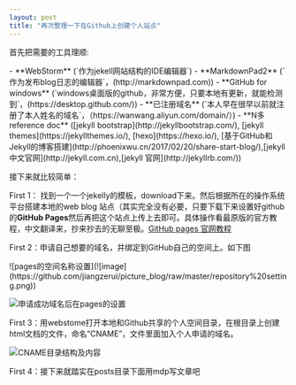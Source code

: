 ```yaml
---
layout: post
title: "再次整理一下在Github上创建个人站点"
---
```


<p>
首先把需要的工具理顺:
</p>
- **WebStorm** 
(`作为jekell网站结构的IDE编辑器`) 
- **MarkdownPad2** (`作为发布blog日志的编辑器`，(http://markdownpad.com))
- **GitHub for windows** (`windows桌面版的github，非常方便，只要本地有更新，就能检测到`，(https://desktop.github.com/))
- **已注册域名** (`本人早在很早以前就注册了本人姓名的域名`，（https://wanwang.aliyun.com/domain/）)
- **N多reference doc** 
([jekyll bootstrap](http://jekyllbootstrap.com/), [jekyll themes](https://jekyllthemes.io/), [hexo](https://hexo.io/), [基于GitHub和Jekyll的博客搭建](http://phoenixwu.cn/2017/02/20/share-start-blog/),[jekyll 中文官网](http://jekyll.com.cn),[jekyll 官网](http://jekyllrb.com/))

接下来就比较简单：

First 1：
	找到一个一个jekelly的模板，download下来。然后根据所在的操作系统平台搭建本地的web blog 站点（其实完全没有必要，只要下载下来设置好github的**GitHub Pages**然后再把这个站点上传上去即可。具体操作看最原版的官方教程，中文翻译来，抄来抄去的无聊至极。[GitHub pages 官网教程](https://pages.github.com/)

First 2：申请自己想要的域名，并绑定到GitHub自己的空间上。如下图
<p>
![pages的空间名称设置](![image](https://github.com/jiangzerui/picture_blog/raw/master/repository%20setting.png))


![申请成功域名后在pages的设置](![image](https://github.com/jiangzerui/picture_blog/raw/master/domain%20setting.png))

First 3：用webstome打开本地和Github共享的个人空间目录，在根目录上创建html文档的文件，命名“CNAME”，文件里面加入个人申请的域名。<p>
![CNAME目录结构及内容](![image](https://github.com/jiangzerui/picture_blog/raw/master/blog目录结构及CNAME内容.png))

First 4：接下来就踏实在posts目录下面用mdp写文章吧